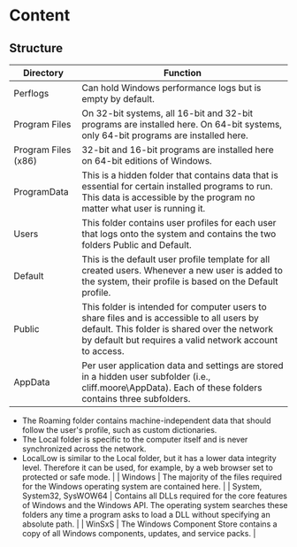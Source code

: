 # Content 


## Structure
| Directory            | Function                                                                                                                                                                                                                                         |
|----------------------|--------------------------------------------------------------------------------------------------------------------------------------------------------------------------------------------------------------------------------------------------|
| Perflogs             | Can hold Windows performance logs but is empty by default.                                                                                                                                                                                       |
| Program Files        | On 32-bit systems, all 16-bit and 32-bit programs are installed here. On 64-bit systems, only 64-bit programs are installed here.                                                                                                                |
| Program Files (x86)  | 32-bit and 16-bit programs are installed here on 64-bit editions of Windows.                                                                                                                                                                     |
| ProgramData          | This is a hidden folder that contains data that is essential for certain installed programs to run. This data is accessible by the program no matter what user is running it.                                                                   |
| Users                | This folder contains user profiles for each user that logs onto the system and contains the two folders Public and Default.                                                                                                                        |
| Default              | This is the default user profile template for all created users. Whenever a new user is added to the system, their profile is based on the Default profile.                                                                                      |
| Public               | This folder is intended for computer users to share files and is accessible to all users by default. This folder is shared over the network by default but requires a valid network account to access.                                              |
| AppData              | Per user application data and settings are stored in a hidden user subfolder (i.e., cliff.moore\AppData). Each of these folders contains three subfolders. 
- The Roaming folder contains machine-independent data that should follow the user's profile, such as custom dictionaries.
- The Local folder is specific to the computer itself and is never synchronized across the network.
- LocalLow is similar to the Local folder, but it has a lower data integrity level. Therefore it can be used, for example, by a web browser set to protected or safe mode. |
| Windows              | The majority of the files required for the Windows operating system are contained here.                                                                                                                                                           |
| System, System32, SysWOW64 | Contains all DLLs required for the core features of Windows and the Windows API. The operating system searches these folders any time a program asks to load a DLL without specifying an absolute path.                                              |
| WinSxS               | The Windows Component Store contains a copy of all Windows components, updates, and service packs.                                                                                                                                               |


